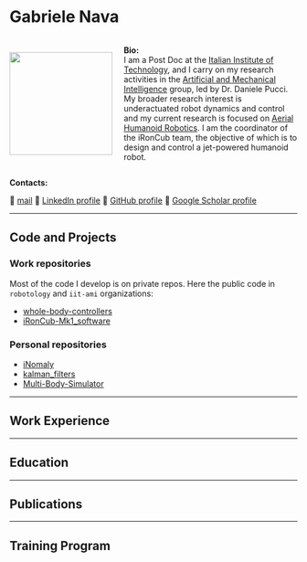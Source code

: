 <head>
   <link rel="stylesheet" type="text/css" href="https://github.com/gabrielenava/gabrielenava.github.io/blob/main/assets/css/style.css">
</head>

# Gabriele Nava

<div class="your-div" style="display: flex; align-items: center;">
   <img src="https://avatars.githubusercontent.com/u/12396934?s=400&u=32bca94abd4e230badf3a7b153efb767b3e8d17d&v=4" width="180" style="margin-right: 20px;">
   <p> <strong>Bio:</strong> <br> I am a Post Doc at the <a href="https://www.iit.it/it/">Italian Institute of Technology</a>, and I carry on my research activities in the <a href="https://ami.iit.it/">Artificial and Mechanical Intelligence</a> group, led by Dr. Daniele Pucci. My broader research interest is underactuated robot dynamics and control and my current research is focused on <a href="https://ami.iit.it/aerial-humanoid-robotics">Aerial Humanoid Robotics</a>. I am the coordinator of the iRonCub team, the objective of which is to design and control a jet-powered humanoid robot.</p>
</div>

**Contacts:**

<span class="emoji-link">&#x1F517;</span> [mail](mailto:gabriele.nava3@gmail.com)  <span class="emoji-link">&#x1F517;</span> [LinkedIn profile]() <span class="emoji-link">&#x1F517;</span> [GitHub profile]() <span class="emoji-link">&#x1F517;</span> [Google Scholar profile](https://scholar.google.com/citations?user=J7f9h28AAAAJ&hl=it&oi=ao)

<hr class="custom-line">

## Code and Projects

### Work repositories

Most of the code I develop is on private repos. Here the public code in `robotology` and `iit-ami` organizations:
- [whole-body-controllers](https://github.com/robotology/whole-body-controllers)
- [iRonCub-Mk1_software]()

### Personal repositories

- [iNomaly]()
- [kalman_filters]()
- [Multi-Body-Simulator]()

<hr class="custom-line">

## Work Experience

<hr class="custom-line">

## Education

<hr class="custom-line">

## Publications

<hr class="custom-line">

## Training Program


